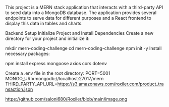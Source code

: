 This project is a MERN stack application that interacts with a third-party API to seed data into a MongoDB database. The application provides several endpoints to serve data for different purposes and a React frontend to display this data in tables and charts.

Backend Setup
Initialize Project and Install Dependencies
Create a new directory for your project and initialize it:

mkdir mern-coding-challenge
cd mern-coding-challenge
npm init -y
Install necessary packages:

npm install express mongoose axios cors dotenv

Create a .env file in the root directory:
PORT=5001
MONGO_URI=mongodb://localhost:27017/mern
THIRD_PARTY_API_URL=https://s3.amazonaws.com/roxiler.com/product_transaction.json

https://github.com/saloni680/Roxiler/blob/main/image.png
